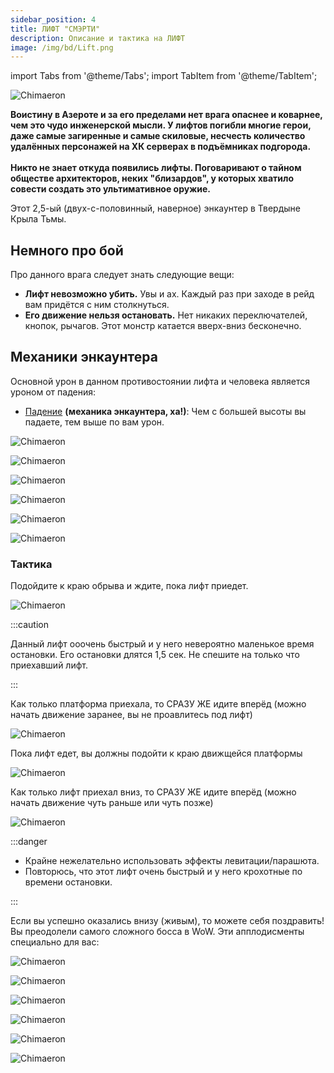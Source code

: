 ```yaml
---
sidebar_position: 4
title: ЛИФТ "СМЭРТИ"
description: Описание и тактика на ЛИФТ
image: /img/bd/Lift.png
---
```


import Tabs from '@theme/Tabs';
import TabItem from '@theme/TabItem';

<div className="text--center">

![Chimaeron](/img/bd/Lift.png)

</div>

<div className="text--center lore_text">

<b>
Воистину в Азероте и за его пределами нет врага опаснее и коварнее, чем это чудо инженерской мысли. У лифтов погибли многие герои, даже самые загиренные и самые скиловые, несчесть количество удалённых персонажей на ХК серверах в подъёмниках подгорода. <br/><br/> Никто не знает откуда появились лифты. Поговаривают о тайном обществе архитекторов, неких "близардов", у которых хватило совести создать это ультимативное оружие.
</b>
</div>

Этот 2,5-ый (двух-с-половинный, наверное) энкаунтер в Твердыне Крыла Тьмы.

## Немного про бой

Про данного врага следует знать следующие вещи:

- **Лифт невозможно убить.** Увы и ах. Каждый раз при заходе в рейд вам придётся с ним столкнуться.
- **Его движение нельзя остановать.** Нет никаких переключателей, кнопок, рычагов. Этот монстр катается вверх-вниз
  бесконечно.

## Механики энкаунтера

Основной урон в данном противостоянии лифта и человека является уроном от падения:

- [Падение](https://www.wowhead.com/ru/spell=350544) **(механика энкаунтера, ха!)**: Чем с большей высоты вы падаете,
  тем выше по вам урон.

<Tabs>
<TabItem value="fall1" label="Как же">

<div className="text--center">

![Chimaeron](/img/bd/Fall5.gif)
</div>

</TabItem>
<TabItem value="fall2" label="они">

<div className="text--center">

![Chimaeron](/img/bd/Fall4.gif)
</div>

</TabItem>
<TabItem value="fall3" label="падают">

<div className="text--center">

![Chimaeron](/img/bd/Fall3.gif)
</div>

</TabItem>
<TabItem value="fall4" label="это">

<div className="text--center">

![Chimaeron](/img/bd/Fall2.gif)
</div>

</TabItem>
<TabItem value="fall5" label="просто">

<div className="text--center">

![Chimaeron](/img/bd/Fall1.gif)
</div>

</TabItem>
<TabItem value="fall6" label="нечто">

<div className="text--center">

![Chimaeron](/img/bd/Fall0.gif)
</div>

</TabItem>
</Tabs>

### Тактика

Подойдите к краю обрыва и ждите, пока лифт приедет.

<div className="text--center">

![Chimaeron](/img/bd/Step1.gif)
</div>

:::caution

Данный лифт ооочень быстрый и у него невероятно маленькое время остановки. Его остановки длятся 1,5 сек. Не спешите на
только что приехавший лифт.

:::

Как только платформа приехала, то СРАЗУ ЖЕ идите вперёд (можно начать движение заранее, вы не проавлитесь под лифт)

<div className="text--center">

![Chimaeron](/img/bd/Step2.gif)
</div>

Пока лифт едет, вы должны подойти к краю движщейся платформы

<div className="text--center">

![Chimaeron](/img/bd/Step3.gif)
</div>

Как только лифт приехал вниз, то СРАЗУ ЖЕ идите вперёд (можно начать движение чуть раньше или чуть позже)

<div className="text--center">

![Chimaeron](/img/bd/Step3.gif)
</div>

:::danger

- Крайне нежелательно использовать эффекты левитации/парашюта.
- Повторюсь, что этот лифт очень быстрый и у него крохотные по времени остановки.

:::

Если вы успешно оказались внизу (живым), то можете себя поздравить! Вы преодолели самого сложного босса в WoW. Эти
апплодисменты специально для вас:

<Tabs>
<TabItem value="gz1" label="Гратц!">

<div className="text--center">

![Chimaeron](/img/bd/Gratz1.gif)
</div>

</TabItem>
<TabItem value="gz2" label="ГЦГЦ!">

<div className="text--center">

![Chimaeron](/img/bd/Gratz2.gif)
</div>

</TabItem>
<TabItem value="gz3" label="Харош!">

<div className="text--center">

![Chimaeron](/img/bd/Gratz3.gif)
</div>

</TabItem>
<TabItem value="gz4" label="Красавчик!">

<div className="text--center">

![Chimaeron](/img/bd/Gratz4.gif)
</div>

</TabItem>
<TabItem value="gz5" label="Топ!">

<div className="text--center">

![Chimaeron](/img/bd/Gratz5.gif)
</div>

</TabItem>
<TabItem value="gz6" label="СЛАО!">

<div className="text--center">

![Chimaeron](/img/bd/Gratz6.gif)
</div>

</TabItem>
</Tabs>